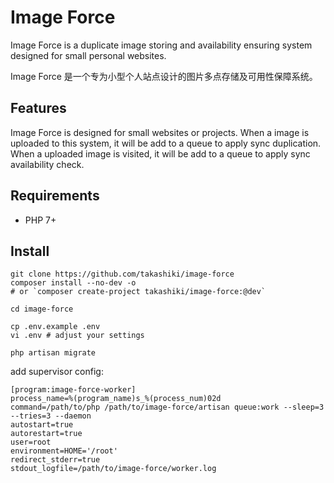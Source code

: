 # Image Force

Image Force is a duplicate image storing and availability ensuring system 
designed for small personal websites.

Image Force 是一个专为小型个人站点设计的图片多点存储及可用性保障系统。

## Features
 
Image Force is designed for small websites or projects. 
When a image is uploaded to this system, it will be add to a queue to apply sync duplication.
When a uploaded image is visited, it will be add to a queue to apply sync availability check.

## Requirements

- PHP 7+

## Install

```
git clone https://github.com/takashiki/image-force
composer install --no-dev -o
# or `composer create-project takashiki/image-force:@dev`

cd image-force

cp .env.example .env
vi .env # adjust your settings

php artisan migrate
```

add supervisor config:

```
[program:image-force-worker]
process_name=%(program_name)s_%(process_num)02d
command=/path/to/php /path/to/image-force/artisan queue:work --sleep=3 --tries=3 --daemon
autostart=true
autorestart=true
user=root
environment=HOME='/root'
redirect_stderr=true
stdout_logfile=/path/to/image-force/worker.log
```